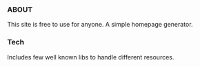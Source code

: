 ### ABOUT

This site is free to use for anyone. A simple homepage generator.

### Tech

Includes few well known libs to handle different resources.
